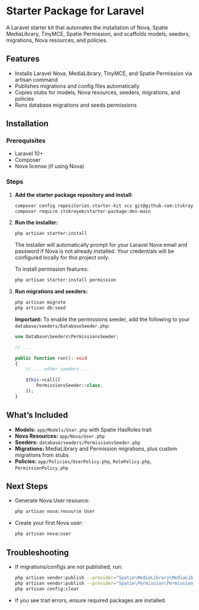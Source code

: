 # Starter Package for Laravel

A Laravel starter kit that automates the installation of Nova, Spatie MediaLibrary, TinyMCE, Spatie Permission, and scaffolds models, seeders, migrations, Nova resources, and policies.

## Features

- Installs Laravel Nova, MediaLibrary, TinyMCE, and Spatie Permission via artisan command
- Publishes migrations and config files automatically
- Copies stubs for models, Nova resources, seeders, migrations, and policies
- Runs database migrations and seeds permissions

## Installation

### Prerequisites

- Laravel 10+
- Composer
- Nova license (if using Nova)

### Steps

1. **Add the starter package repository and install:**
    ```bash
    composer config repositories.starter-kit vcs git@github.com:itskrayem/starter-package.git
    composer require itskrayem/starter-package:dev-main
    ```

2. **Run the installer:**
    ```bash
    php artisan starter:install
    ```

    The installer will automatically prompt for your Laravel Nova email and password if Nova is not already installed. Your credentials will be configured locally for this project only.

    To install permission features:
    ```bash
    php artisan starter:install permission
    ```

3. **Run migrations and seeders:**
    ```bash
    php artisan migrate
    php artisan db:seed
    ```

    **Important:** To enable the permissions seeder, add the following to your `database/seeders/DatabaseSeeder.php`:
    ```php
    use Database\Seeders\PermissionsSeeder;

    // ...

    public function run(): void
    {
        // ... other seeders ...

        $this->call([
            PermissionsSeeder::class,
        ]);
    }
    ```

## What’s Included

- **Models:** `app/Models/User.php` with Spatie HasRoles trait
- **Nova Resources:** `app/Nova/User.php`
- **Seeders:** `database/seeders/PermissionsSeeder.php`
- **Migrations:** MediaLibrary and Permission migrations, plus custom migrations from stubs
- **Policies:** `app/Policies/UserPolicy.php`, `RolePolicy.php`, `PermissionPolicy.php`

## Next Steps

- Generate Nova User resource:
    ```bash
    php artisan nova:resource User
    ```
- Create your first Nova user:
    ```bash
    php artisan nova:user
    ```

## Troubleshooting

- If migrations/configs are not published, run:
    ```bash
    php artisan vendor:publish --provider="Spatie\MediaLibrary\MediaLibraryServiceProvider" --tag=medialibrary-migrations --force
    php artisan vendor:publish --provider="Spatie\Permission\PermissionServiceProvider" --force
    php artisan config:clear
    ```
- If you see trait errors, ensure required packages are installed.


